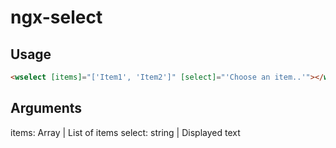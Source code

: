 # ngx-select

## Usage
```html
<wselect [items]="['Item1', 'Item2']" [select]="'Choose an item..'"></wselect>
```

## Arguments
items: Array | List of items
select: string | Displayed text